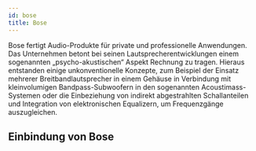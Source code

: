 ```yaml
---
id: bose
title: Bose
---
```


Bose fertigt Audio-Produkte für private und professionelle Anwendungen. Das Unternehmen betont bei seinen Lautsprecherentwicklungen einem sogenannten „psycho-akustischen“ Aspekt Rechnung zu tragen. Hieraus entstanden einige unkonventionelle Konzepte, zum Beispiel der Einsatz mehrerer Breitbandlautsprecher in einem Gehäuse in Verbindung mit kleinvolumigen Bandpass-Subwoofern in den sogenannten Acoustimass-Systemen oder die Einbeziehung von indirekt abgestrahlten Schallanteilen und Integration von elektronischen Equalizern, um Frequenzgänge auszugleichen.


## Einbindung von Bose



